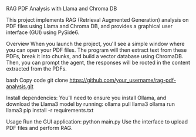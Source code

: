 RAG PDF Analysis with Llama and Chroma DB

This project implements RAG (Retrieval Augmented Generation) analysis on PDF files using Llama and Chroma DB, and provides a graphical user interface (GUI) using PySide6.

Overview
When you launch the project, you'll see a simple window where you can open your PDF files. 
The program will then extract text from these PDFs, break it into chunks, and build a vector database using ChromaDB.
Then, you can prompt the agent, the responses will be rooted in the content extracted from the PDFs.


bash
Copy code
git clone https://github.com/your_username/rag-pdf-analysis.git

Install dependencies:
You'll need to ensure you install Ollama, and download the Llama3 model by running:
ollama pull llama3
ollama run llama3
pip install -r requirements.txt

Usage
Run the GUI application:
python main.py
Use the interface to upload PDF files and perform RAG.

